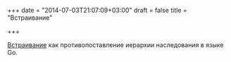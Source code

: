 +++
date = "2014-07-03T21:07:09+03:00"
draft = false
title = "Встраивание"

+++

<p><a href="https://vividcortex.com/blog/2014/07/01/alternatives-to-inheritance-in-go/">Встраивание</a> как противопоставление иерархии наследования в языке Go.</p>

